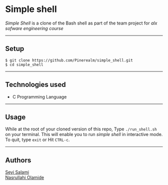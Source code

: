# Simple shell

*Simple Shell* is a clone of the Bash shell as part of the team project for *alx sofware engineering course*

---
## Setup  

 `$ git clone https://github.com/Pinerealm/simple_shell.git` <br />
 `$ cd simple_shell`


---
## Technologies used  

- C Programming Language

---
## Usage  

While at the root of your cloned version of this repo, Type `./run_shell.sh` on your terminal. This will enable you to run *simple shell* in interactive mode. To quit, type `exit` or Hit `CTRL-c`.

---
## Authors  

[Seyi Salami](https://github.com/Pinerealm)<br />
[Nasrullahi Olamide](https://github.com/nasrullahiolamide)